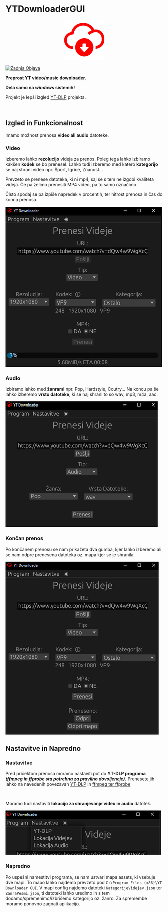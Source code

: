 # YTDownloaderGUI
<div align="center">

![ICON](assets/icon/icon-red.png)

</div>

[![Zadnja Objava](https://img.shields.io/github/downloads/CinoPlayz/YTDownloaderGUI/latest/total?label=PRENOS&style=for-the-badge)](https://github.com/CinoPlayz/YTDownloaderGUI/releases/latest)


**Preprost YT video/music downloader.**

**Dela samo na _windows_ sistemih!**

Projekt je lepši izgled [YT-DLP](https://github.com/yt-dlp/yt-dlp) projekta.

<br />

## Izgled in Funkcionalnost

Imamo možnost prenosa **video ali audio** datoteke. 

### Video
Izberemo lahko **rezolucijo** videja za prenos.
Poleg tega lahko izbiramo kakšen **kodek** se bo prenesel. Lahko tudi izberemo med katero **kategorijo** se naj shrani video npr. Šport, Igrice, Znanost... 

Prevzeto se prenese datoteka, ki ni mp4, saj se s tem ne izgobi kvaliteta videja. Če pa želimo prenesiti MP4 video, pa to samo označimo.

Čisto spodaj se pa izpiše napredek v procentih, ter hitrost prenosa in čas do konca prenosa.

![ICON](image/Izgled1.png)

### Audio

Izbiramo lahko med **žanrami** npr. Pop, Hardstyle, Coutry...
Na koncu pa še lahko izberemo **vrsto datoteke**, ki se naj shrani to so wav, mp3, m4a, aac. 

![ICON](image/Izgled3.png)

### Končan prenos

Po končanem prenosu se nam prikažeta dva gumba, kjer lahko izberemo ali se nam odpre prenesena datoteka oz. mapa kjer se je shranila.

![ICON](image/Izgled2.png)

## Nastavitve in Napredno

### Nastavitve
Pred pričektom prenosa moramo nastaviti pot do **YT-DLP programa _(ffmpeg in ffprobe sta potrebna za pravilno dovoljeneje)_.** Prenesete jih lahko na navedenih povezavah [YT-DLP](https://github.com/yt-dlp/yt-dlp) in [ffmpeg ter ffprobe](https://github.com/yt-dlp/FFmpeg-Builds#ffmpeg-static-auto-builds)

<br />

Moramo tudi nastaviti **lokacijo za shranjevanje video in audio** datotek.

![ICON](image/Izgled4.png)


### Napredno

Po uspešni namestitvi programa, se nam ustvari mapa assets, ki vsebuje dve mapi. To mapo lahko najdemo prevzeto pod `C:\Program Files (x86)\YT Downloader GUI`. V mapi config najdemo datoteki `KategorijeVidejev.json` ter `ZanraPesmi.json`, ti datoteki lahko uredimo in s tem dodamo/spremenimo/izbrišemo kategorijo oz. žanro. Za spremembe moramo ponovno zagnati aplikacijo.